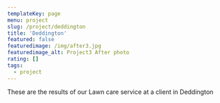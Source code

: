 ```yaml
---
templateKey: page
menu: project
slug: /project/deddington
title: 'Deddington'
featured: false
featuredimage: /img/after3.jpg
featuredimage_alt: Project3 After photo
rating: []
tags:
  - project
---
```


These are the results of our Lawn care service at a client in Deddington
